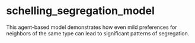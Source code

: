 # schelling_segregation_model
This agent-based model demonstrates how even mild preferences for neighbors of the same type can lead to significant patterns of segregation.
